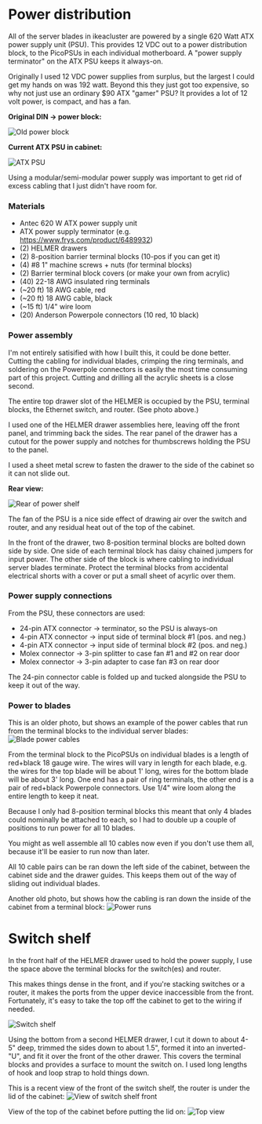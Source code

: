 # Power distribution

All of the server blades in ikeacluster are powered by a single 620 Watt ATX
power supply unit (PSU).  This provides 12 VDC out to a power distribution
block, to the PicoPSUs in each individual motherboard.  A "power supply
terminator" on the ATX PSU keeps it always-on.

Originally I used 12 VDC power supplies from surplus, but the largest I
could get my hands on was 192 watt.  Beyond this they just got too expensive,
so why not just use an ordinary $90 ATX "gamer" PSU?  It provides a lot
of 12 volt power, is compact, and has a fan.

**Original DIN -> power block:**

![Old power block](./img/7276512392_697032d148.jpg)

**Current ATX PSU in cabinet:**

![ATX PSU](./img/7835726560_eb07f94e19_z.jpg)

Using a modular/semi-modular power supply was important to get rid of
excess cabling that I just didn't have room for.

### Materials
* Antec 620 W ATX power supply unit
* ATX power supply terminator (e.g. https://www.frys.com/product/6489932)
* (2) HELMER drawers
* (2) 8-position barrier terminal blocks (10-pos if you can get it)
* (4) #8 1" machine screws + nuts (for terminal blocks)
* (2) Barrier terminal block covers (or make your own from acrylic)
* (40) 22-18 AWG insulated ring terminals
* (~20 ft) 18 AWG cable, red
* (~20 ft) 18 AWG cable, black
* (~15 ft) 1/4" wire loom
* (20) Anderson Powerpole connectors (10 red, 10 black)

### Power assembly

I'm not entirely satisified with how I built this, it could be done better.
Cutting the cabling for individual blades, crimping the ring terminals, and
soldering on the Powerpole connectors is easily the most time consuming part
of this project.  Cutting and drilling all the acrylic sheets is a close
second.

The entire top drawer slot of the HELMER is occupied by the PSU, terminal
blocks, the Ethernet switch, and router.  (See photo above.)

I used one of the HELMER drawer assemblies here, leaving off the front panel,
and trimming back the sides.  The rear panel of the drawer has a cutout for
the power supply and notches for thumbscrews holding the PSU to the panel.

I used a sheet metal screw to fasten the drawer to the side of the cabinet so
it can not slide out.

**Rear view:**

![Rear of power shelf](./img/7835729104_e788373015_z.jpg)

The fan of the PSU is a nice side effect of drawing air over the switch and
router, and any residual heat out of the top of the cabinet.

In the front of the drawer, two 8-position terminal blocks are bolted down
side by side. One side of each terminal block has daisy chained jumpers for
input power. The other side of the block is where cabling to individual server
blades terminate.  Protect the terminal blocks from accidental electrical
shorts with a cover or put a small sheet of acyrlic over them.

### Power supply connections

From the PSU, these connectors are used:
* 24-pin ATX connector -> terminator, so the PSU is always-on
* 4-pin ATX connector -> input side of terminal block #1 (pos. and neg.)
* 4-pin ATX connector -> input side of terminal block #2 (pos. and neg.)
* Molex connector -> 3-pin splitter to case fan #1 and #2 on rear door
* Molex connector -> 3-pin adapter to case fan #3 on rear door

The 24-pin connector cable is folded up and tucked alongside the PSU to keep it
out of the way.

### Power to blades

This is an older photo, but shows an example of the power cables that run from
the terminal blocks to the individual server blades:
![Blade power cables](./img/7276520686_ec974f742b_z.jpg)

From the terminal block to the PicoPSUs on individual blades is a length of
red+black 18 gauge wire.  The wires will vary in length for each blade, e.g.
the wires for the top blade will be about 1' long, wires for the bottom
blade will be about 3' long.  One end has a pair of ring terminals, the other
end is a pair of red+black Powerpole connectors.  Use 1/4" wire loom along the
entire length to keep it neat.

Because I only had 8-position terminal blocks this meant that only 4 blades
could nominally be attached to each, so I had to double up a couple of
positions to run power for all 10 blades.

You might as well assemble all 10 cables now even if you don't use them all,
because it'll be easier to run now than later.

All 10 cable pairs can be ran down the left side of the cabinet, between the
cabinet side and the drawer guides. This keeps them out of the way of sliding
out individual blades.

Another old photo, but shows how the cabling is ran down the inside of the
cabinet from a terminal block:
![Power runs](./img/7276522710_9f794c3c08_z.jpg)

# Switch shelf

In the front half of the HELMER drawer used to hold the power supply, I use
the space above the terminal blocks for the switch(es) and router.

This makes things dense in the front, and if you're stacking switches or a
router, it makes the ports from the upper device inaccessible from the front.
Fortunately, it's easy to take the top off the cabinet to get to the wiring
if needed.

![Switch shelf](./img/7843050254_1ddc9d31da_z.jpg)

Using the bottom from a second HELMER drawer, I cut it down to about 4-5" deep,
trimmed the sides down to about 1.5", formed it into an inverted-"U", and fit
it over the front of the other drawer.  This covers the terminal blocks and
provides a surface to mount the switch on.  I used long lengths of hook and
loop strap to hold things down.

This is a recent view of the front of the switch shelf, the router is under
the lid of the cabinet:
![View of switch shelf front](./img/24652254001_e12708d4dd_z.jpg)

View of the top of the cabinet before putting the lid on:
![Top view](./img/24118898823_527075567d_z.jpg)
